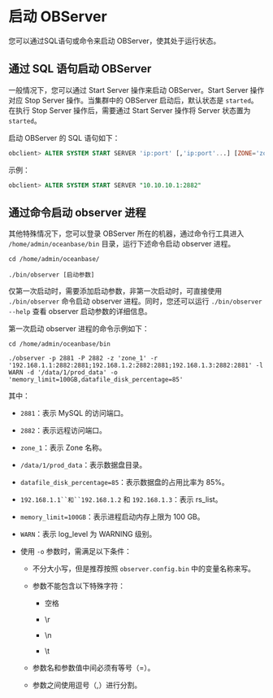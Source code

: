 启动 OBServer 
================================

您可以通过SQL语句或命令来启动 OBServer，使其处于运行状态。

**通过 SQL 语句启动 OBServer** 
---------------------------------------------

一般情况下，您可以通过 Start Server 操作来启动 OBServer。Start Server 操作对应 Stop Server 操作。当集群中的 OBServer 启动后，默认状态是 `started`。在执行 Stop Server 操作后，需要通过 Start Server 操作将 Server 状态置为 `started`。

启动 OBServer 的 SQL 语句如下：

```sql
obclient> ALTER SYSTEM START SERVER 'ip:port' [,'ip:port'...] [ZONE='zone']
```



示例：

```sql
obclient> ALTER SYSTEM START SERVER "10.10.10.1:2882"
```



通过命令启动 observer 进程 
---------------------------------------

其他特殊情况下，您可以登录 OBServer 所在的机器，通过命令行工具进入 `/home/admin/oceanbase/bin` 目录，运行下述命令启动 observer 进程。

```shell
cd /home/admin/oceanbase/

./bin/observer [启动参数]
```



仅第一次启动时，需要添加启动参数，非第一次启动时，可直接使用 `./bin/observer` 命令启动 observer 进程。同时，您还可以运行 `./bin/observer --help` 查看 observer 启动参数的详细信息。

第一次启动 observer 进程的命令示例如下：

```shell
cd /home/admin/oceanbase/bin

./observer -p 2881 -P 2882 -z 'zone_1' -r '192.168.1.1:2882:2881;192.168.1.2:2882:2881;192.168.1.3:2882:2881' -l WARN -d '/data/1/prod_data' -o 'memory_limit=100GB,datafile_disk_percentage=85'
```



其中：

* `2881`：表示 MySQL 的访问端口。

  

* `2882`：表示远程访问端口。

  

* `zone_1`：表示 Zone 名称。

  

* `/data/1/prod_data`：表示数据盘目录。

  

* `datafile_disk_percentage=85`：表示数据盘的占用比率为 85%。

  

* `192.168.1.1``和``192.168.1.2` 和 `192.168.1.3`：表示 rs_list。

  

* `memory_limit=100GB`：表示进程启动内存上限为 100 GB。

  

* `WARN`：表示 log_level 为 WARNING 级别。

  

* 使用 `-o` 参数时，需满足以下条件：

  * 不分大小写，但是推荐按照 `observer.config.bin` 中的变量名称来写。

    
  
  * 参数不能包含以下特殊字符：

    * 空格

      
    
    * \\r

      
    
    * \\n

      
    
    * \\t

      
    

    
  
  * 参数名和参数值中间必须有等号（=）。

    
  
  * 参数之间使用逗号（,）进行分割。

    
  

  



